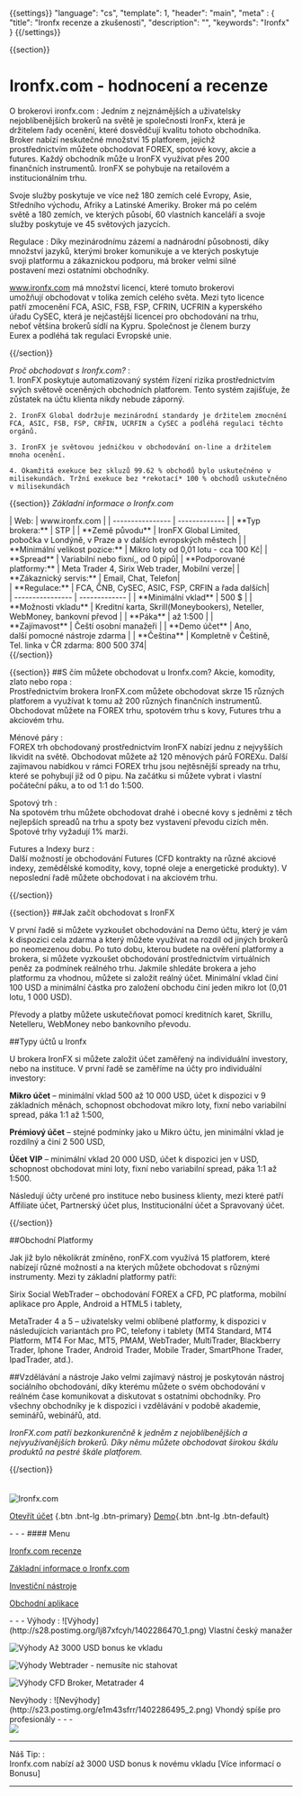 {{settings}}
  "language": "cs",
  "template": 1,
  "header": "main",
  "meta" : {
    "title": "Ironfx recenze a zkušenosti",
    "description": "",
    "keywords": "Ironfx"
  }
{{/settings}}

<div class="row">
<div class="col-md-9" role="main" markdown="1">

{{section}}


# Ironfx.com - hodnocení a recenze
<div class="row" style="width:92%">
  <div class="col-md-6" markdown="1">
O brokerovi ironfx.com
:    
Jedním z nejznámějších a uživatelsky nejoblíbenějších brokerů na světě je společnosti IronFx, která je držitelem řady ocenění, které dosvědčují kvalitu tohoto obchodníka. Broker nabízí neskutečné množství 15 platforem, jejichž prostřednictvím můžete obchodovat FOREX, spotové kovy, akcie a futures. Každý obchodník může u IronFX využívat přes 200 finančních instrumentů.
IronFX se pohybuje na retailovém a institucionálním trhu. 

Svoje služby poskytuje ve více než 180 zemích celé Evropy, Asie, Středního východu, Afriky a Latinské Ameriky. Broker má po celém světě a 180 zemích, ve kterých působí, 60 vlastních kanceláří a svoje služby poskytuje ve 45 světových jazycích. 
  </div>
  <div class="col-md-6" markdown="1">
Regulace
:    
Díky mezinárodnímu zázemí a nadnárodní působnosti, díky množství jazyků, kterými broker komunikuje a ve kterých poskytuje svoji platformu a zákaznickou podporu, má broker velmi silné postavení mezi ostatními obchodníky.

www.ironfx.com má množství licencí, které tomuto brokerovi umožňují obchodovat v tolika zemích celého světa. Mezi tyto licence patří zmocenění FCA, ASIC, FSB, FSP, CFRIN, UCFRIN a kyperského úřadu CySEC, která je nejčastější licenceí pro obchodování na trhu, neboť většina brokerů sídlí na Kypru. Společnost je členem burzy Eurex a podléhá tak regulaci Evropské unie.


</div>
</div>
{{/section}}

*Proč obchodovat s Ironfx.com?*
:    
    1. IronFX poskytuje automatizovaný systém řízení rizika prostřednictvím svých světově oceněných obchodních platforem. Tento systém zajišťuje, že zůstatek na účtu klienta nikdy nebude záporný.

    2. IronFX Global dodržuje mezinárodní standardy je držitelem zmocnění FCA, ASIC, FSB, FSP, CRFIN, UCRFIN a CySEC a podléhá regulaci těchto orgánů. 
    
    3. IronFX je světovou jedničkou v obchodování on-line a držitelem mnoha ocenění.

    4. Okamžitá exekuce bez skluzů 99.62 % obchodů bylo uskutečněno v milisekundách. Tržní exekuce bez *rekotací* 100 % obchodů uskutečněno v milisekundách

{{section}}
*Základní informace o Ironfx.com*
<div class="row" style="width:92%">
  <div class="col-md-6" markdown="1">
| Web:     |   www.ironfx.com |
| ---------------- | ------------- |
| **Typ brokera:**   | STP  |
| **Země původu**   | IronFX Global Limited, pobočka v Londýně, v Praze a v dalších evropských městech |
| **Minimální velikost pozice:** | Mikro loty od 0,01 lotu - cca 100 Kč|
| **Spread** | Variabilní nebo fixní,, od 0 pipů|
| **Podporované platformy:**  | Meta Trader 4, Sirix Web trader, Mobilní verze|
| **Zákaznický servis:**  | Email, Chat, Telefon|
  </div>
  <div class="col-md-6" markdown="1">
| **Regulace:**  | FCA, ČNB, CySEC, ASIC, FSP, CRFIN a řada dalších|
| ---------------- | ------------- |
| **Minimální vklad**  | 500 $ |
| **Možnosti vkladu**  | Kreditní karta, Skrill(Moneybookers), Neteller, WebMoney, bankovní převod |
| **Páka**  |  až 1:500 |
| **Zajímavost**  | Čeští osobní manažeři |
| **Demo účet**  | Ano, další pomocné nástroje zdarma |
| **Čeština**  | Kompletně v Češtině, Tel. linka v ČR zdarma: 800 500 374|

</div>
</div>
{{/section}}

{{section}}
##S čím můžete obchodovat u Ironfx.com?
Akcie, komodity, zlato nebo ropa
:    
Prostřednictvím brokera IronFX.com můžete obchodovat skrze 15 různých platforem a využívat k tomu až 200 různých finančních instrumentů. Obchodovat můžete na FOREX trhu, spotovém trhu s kovy, Futures trhu a akciovém trhu.

Ménové páry
:    
FOREX trh obchodovaný prostřednictvím IronFX nabízí jednu z nejvyšších likvidit na světě. Obchodovat můžete až 120 měnových párů FOREXu. Další zajímavou nabídkou v rámci FOREX trhu jsou nejtěsnější spready na trhu, které se pohybují již od 0 pipu. Na začátku si můžete vybrat i vlastní počáteční páku, a to od 1:1 do 1:500.


Spotový trh
:    
Na spotovém trhu můžete obchodovat drahé i obecné kovy s jedněmi z těch nejlepších spreadů na trhu a spoty bez vystavení převodu cizích měn. Spotové trhy vyžadují 1% marži.

Futures a Indexy burz
:    
Další možností je obchodování Futures (CFD kontrakty na různé akciové indexy, zemědělské komodity, kovy, topné oleje a energetické produkty). V neposlední řadě můžete obchodovat i na akciovém trhu.

{{/section}}


{{section}}
##Jak začít obchodovat s IronFX
  
V první řadě si můžete vyzkoušet obchodování na Demo účtu, který je vám k dispozici cela zdarma a který můžete využívat na rozdíl od jiných brokerů po neomezenou dobu. Po tuto dobu, kterou budete na ověření platformy a brokera, si můžete vyzkoušet obchodování prostřednictvím virtuálních peněz za podmínek reálného trhu. Jakmile shledáte brokera a jeho platformu za vhodnou, můžete si založit reálný účet. Minimální vklad činí 100 USD a minimální částka pro založení obchodu činí jeden mikro lot (0,01 lotu, 1 000 USD).

Převody a platby můžete uskutečňovat pomocí kreditních karet, Skrillu, Netelleru, WebMoney nebo bankovního převodu.


##Typy účtů u Ironfx

U brokera IronFX si můžete založit účet zaměřený na individuální investory, nebo na instituce. V první řadě se zaměříme na účty pro individuální investory:

**Mikro účet** – minimální vklad 500 až 10 000 USD, účet k dispozici v 9 základních měnách, schopnost obchodovat mikro loty, fixní nebo variabilní spread, páka 1:1 až 1:500,

**Prémiový účet** – stejné podmínky jako u Mikro účtu, jen minimální vklad je rozdílný a činí 2 500 USD,

**Účet VIP** – minimální vklad 20 000 USD, účet k dispozici jen v USD, schopnost obchodovat mini loty, fixní nebo variabilní spread, páka 1:1 až 1:500.

Následují účty určené pro instituce nebo business klienty, mezi které patří Affiliate účet, Partnerský účet plus, Institucionální účet a Spravovaný účet.



{{/section}}

##Obchodní Platformy

Jak již bylo několikrát zmíněno, ronFX.com využívá 15 platforem, které nabízejí různé možností a na kterých můžete obchodovat s různými instrumenty. Mezi ty základní platformy patří:

Sirix Social WebTrader – obchodování FOREX a CFD, PC platforma, mobilní aplikace pro Apple, Android a HTML5 i tablety,

MetaTrader 4 a 5 – uživatelsky velmi oblíbené platformy, k dispozici v následujících variantách pro PC, telefony i tablety (MT4 Standard, MT4 Platform, MT4 For Mac, MT5, PMAM, WebTrader, MultiTrader, Blackberry Trader, Iphone Trader, Android Trader, Mobile Trader, SmartPhone Trader, IpadTrader, atd.).


##Vzdělávání a nástroje
Jako velmi zajímavý nástroj je poskytován nástroj sociálního obchodování, díky kterému můžete o svém obchodování v reálném čase komunikovat a diskutovat s ostatními obchodníky.
Pro všechny obchodníky je k dispozici i vzdělávání v podobě akademie, seminářů, webinářů, atd.

*IronFX.com patří bezkonkurenčně k jedněm z nejoblíbenějších a nejvyužívanějších brokerů. Díky němu můžete obchodovat širokou škálu produktů na pestré škále platforem.*




{{/section}}



</div>
<div class="col-md-3" markdown="1">
<div class="well" markdown="1" style="margin-top: 2.5em">
  

![Ironfx.com](http://media.ironaffiliates.com/uploads/IronFX_logo99.jpg) 

[Otevřít účet](https://record.ironaffiliates.com/_N42kyjjNyOliHMh1Fo8vcmNd7ZgqdRLk/1/ "Registrace") {.btn .bnt-lg .btn-primary} [Demo](https://record.ironaffiliates.com/_N42kyjjNyOliHMh1Fo8vcmNd7ZgqdRLk/1/ "Demo účet"){.btn .bnt-lg .btn-default}

</div>
<div class="container-fluid" markdown="1">
- - -
#### Menu

[Ironfx.com recenze](http://forexsrovnavac.cz/Ironfx#section-1)

[Základní informace o Ironfx.com](http://forexsrovnavac.cz/Ironfx#section-2)

[Investiční nástroje](http://forexsrovnavac.cz/Ironfx#section-3)

[Obchodní aplikace](http://forexsrovnavac.cz/Ironfx#section-4)


</div>
<div class="container-fluid" markdown="1">

</div>
<div class="container-fluid" markdown="1">
- - -
Výhody
:   
![Výhody](http://s28.postimg.org/lj87xfcyh/1402286470_1.png)     Vlastní český manažer

![Výhody](http://s28.postimg.org/lj87xfcyh/1402286470_1.png)     Až 3000 USD bonus ke vkladu

![Výhody](http://s28.postimg.org/lj87xfcyh/1402286470_1.png)     Webtrader - nemusíte nic stahovat

![Výhody](http://s28.postimg.org/lj87xfcyh/1402286470_1.png)     CFD Broker, Metatrader 4

</div>
<div class="container-fluid" markdown="1">
Nevýhody
:   
![Nevýhody](http://s23.postimg.org/e1m43sfrr/1402286495_2.png)     Vhondý spíše pro profesionály
- - -
</div>
<div class="container-fluid" markdown="1">
<a href="" alt="Demo účet" target="_blank">
 <img src="http://blog.forexsrovnavac.cz/wp-content/uploads/2014/10/informace.png" width="" height=""/>

</a>

- - -
Náš Tip:
:    
Ironfx.com nabízí až 3000 USD bonus k novému vkladu [Více informací o Bonusu]
- - -

</div>
</div>
</div>
